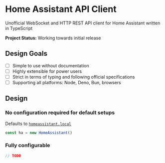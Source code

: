 # Home Assistant API Client

Unofficial WebSocket and HTTP REST API client for Home Assistant written in TypeScript

**Project Status:** Working towards initial release

## Design Goals

- [ ] Simple to use without documentation
- [ ] Highly extensible for power users
- [ ] Strict in terms of typing and following official specifications
- [ ] Supporting all platforms: Node, Deno, Bun, browsers

## Design

### No configuration required for default setups

Defaults to [`homeassistant.local`](https://homeassistant.local)

```typescript
const ha = new HomeAssistant()
```

### Fully configurable

```typescript
// TODO
```
